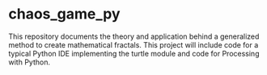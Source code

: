 # chaos_game_py
This repository documents the theory and application behind a generalized method to create mathematical fractals. This project will include code for a typical Python IDE implementing the turtle module and code for Processing with Python.
